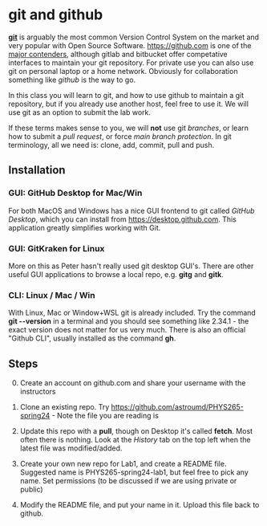 # git and github

[**git**](https://xkcd.com/1597/) is arguably the most common Version
Control System on the market and very popular with Open Source
Software. https://github.com is one of the [major
contenders](https://en.wikipedia.org/wiki/Comparison_of_source-code-hosting_facilities),
although gitlab and bitbucket offer competative interfaces to maintain
your git repository. For private use you can also use git on
personal laptop or a home network. Obviously for collaboration something
like *github* is the way to go.

In this class you will learn to git, and how to use github to maintain a
git repository, but if you already use another host, feel free to use
it. We will use git as an option to submit the lab work.

If these terms makes sense to you, we will **not** use git *branches*, or
learn how to submit a *pull request*, or force *main branch protection*.
In git terminology, all we need is:  clone, add, commit, pull and push.

## Installation

### GUI: GitHub Desktop for Mac/Win

For both MacOS and Windows has a nice GUI frontend to git called *GitHub Desktop*, which you can install
from https://desktop.github.com.  This application greatly simplifies working with Git.

### GUI: GitKraken for Linux

More on this as Peter hasn't really used git desktop GUI's.  There are other useful
GUI applications to browse a local repo, e.g. **gitg** and **gitk**.

### CLI: Linux / Mac / Win

With Linux, Mac or Window+WSL git is already included. Try the command **git --version** in
a terminal and you should see something like 2.34.1 - the exact version does not matter for
us very much. There is also an official "Github CLI", usually installed as the command
**gh**.


## Steps

0. Create an account on github.com and share your username with the instructors

1. Clone an existing repo.   Try https://github.com/astroumd/PHYS265-spring24  - Note the file you are
   reading is

2. Update this repo with a **pull**, though on Desktop it's called **fetch**. Most often there is nothing.
   Look at the *History* tab
   on the top left when the latest file was modified/added.

3. Create your own new repo for Lab1, and create a README file. Suggested name is PHYS265-spring24-lab1,
   but feel free to pick any name.
   Set permissions (to be discussed if we are using private or public)

4. Modify the README file, and put your name in it.  Upload this file back to github.

